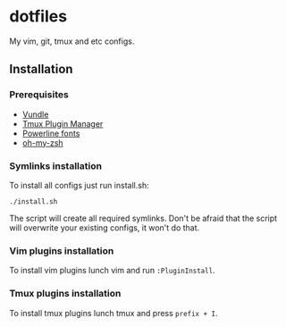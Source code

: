 # dotfiles

My vim, git, tmux and etc configs.

## Installation

### Prerequisites
* [Vundle](https://github.com/VundleVim/Vundle.vim)
* [Tmux Plugin Manager](https://github.com/tmux-plugins/tpm)
* [Powerline fonts](https://github.com/powerline/fonts)
* [oh-my-zsh](https://github.com/robbyrussell/oh-my-zsh)

### Symlinks installation

To install all configs just run install.sh:
```
./install.sh
```
The script will create all required symlinks. Don't be afraid that the script will overwrite your existing configs, it won't do that.

### Vim plugins installation

To install vim plugins lunch vim and run `:PluginInstall`.

### Tmux plugins installation

To install tmux plugins lunch tmux and press `prefix + I`.

